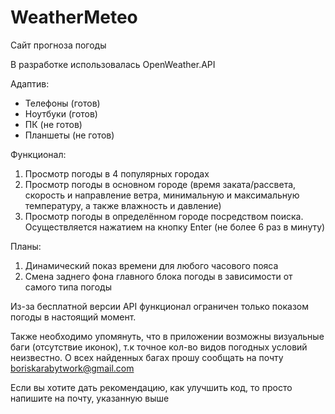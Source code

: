 # WeatherMeteo

Сайт прогноза погоды

В разработке использовалась OpenWeather.API

Адаптив: 

- Телефоны (готов)
- Ноутбуки (готов)
- ПК (не готов)
- Планшеты (не готов)

Функционал: 

1. Просмотр погоды в 4 популярных городах
2. Просмотр погоды в основном городе (время заката/рассвета, скорость и направление ветра, минимальную и максимальную температуру, а также влажность и давление)
3. Просмотр погоды в определённом городе посредством поиска. Осуществляется нажатием на кнопку Enter (не более 6 раз в минуту)

Планы: 

1. Динамический показ времени для любого часового пояса
2. Смена заднего фона главного блока погоды в зависимости от самого типа погоды

Из-за бесплатной версии API функционал ограничен только показом погоды в настоящий момент.

Также необходимо упомянуть, что в приложении возможны визуальные баги (отсутствие иконок), т.к точное кол-во видов погодных условий неизвестно. О всех найденных багах прошу сообщать на почту boriskarabytwork@gmail.com

Если вы хотите дать рекомендацию, как улучшить код, то просто напишите на почту, указанную выше
